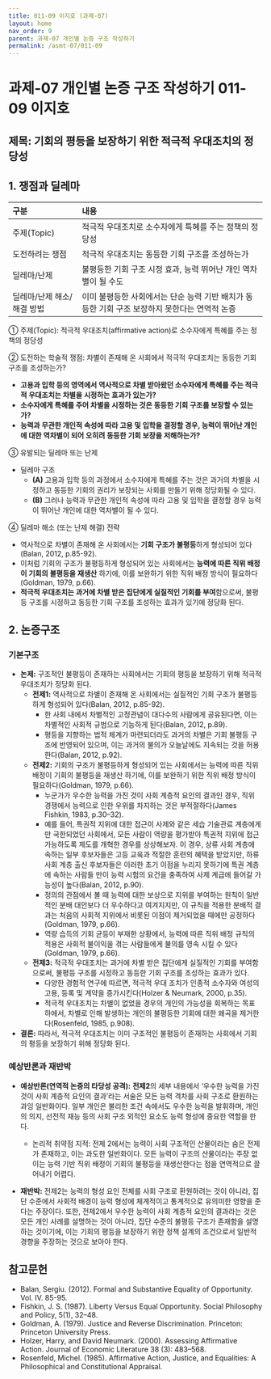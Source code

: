 ```yaml
---
title: 011-09 이지호 (과제-07)
layout: home
nav_order: 9
parent: 과제-07 개인별 논증 구조 작성하기
permalink: /asmt-07/011-09
---
```


# 과제-07 개인별 논증 구조 작성하기 011-09 이지호

## 제목: 기회의 평등을 보장하기 위한 적극적 우대조치의 정당성  

## 1. 쟁점과 딜레마

| 구분 | 내용 |
|:---|:---|
| 주제(Topic) | 적극적 우대조치로 소수자에게 특혜를 주는 정책의 정당성 |
| 도전하려는 쟁점 | 적극적 우대조치는 동등한 기회 구조를 조성하는가 |
| 딜레마/난제 | 불평등한 기회 구조 시정 효과, 능력 뛰어난 개인 역차별이 될 수도 |
| 딜레마/난제 해소/해결 방법 | 이미 불평등한 사회에서는 단순 능력 기반 배치가 동등한 기회 구조 보장하지 못한다는 연역적 논증 |

① 주제(Topic): 적극적 우대조치(affirmative action)로 소수자에게 특혜를 주는 정책의 정당성  

② 도전하는 학술적 쟁점: 차별이 존재해 온 사회에서 적극적 우대조치는 동등한 기회 구조를 조성하는가?

- **고용과 입학 등의 영역에서 역사적으로 차별 받아왔던 소수자에게 특혜를 주는 적극적 우대조치는 차별을 시정하는 효과가 있는가?**  
- **소수자에게 특혜를 주어 차별을 시정하는 것은 동등한 기회 구조를 보장할 수 있는가?**  
- **능력과 무관한 개인적 속성에 따라 고용 및 입학을 결정할 경우, 능력이 뛰어난 개인에 대한 역차별이 되어 오히려 동등한 기회 보장을 저해하는가?**

③ 유발되는 딜레마 또는 난제

- 딜레마 구조
  - **(A)** 고용과 입학 등의 과정에서 소수자에게 특혜를 주는 것은 과거의 차별을 시정하고 동등한 기회의 권리가 보장되는 사회를 만들기 위해 정당화될 수 있다. 
  - **(B)** 그러나 능력과 무관한 개인적 속성에 따라 고용 및 입학을 결정할 경우 능력이 뛰어난 개인에 대한 역차별이 될 수 있다.

④ 딜레마 해소 (또는 난제 해결) 전략

- 역사적으로 차별이 존재해 온 사회에서는 **기회 구조가 불평등**하게 형성되어 있다(Balan, 2012, p.85-92).
- 이처럼 기회의 구조가 불평등하게 형성되어 있는 사회에서는 **능력에 따른 직위 배정이 기회의 불평등을 재생산** 하기에, 이를 보완하기 위한 직위 배정 방식이 필요하다(Goldman, 1979, p.66).
- **적극적 우대조치는 과거에 차별 받은 집단에게 실질적인 기회를 부여**함으로써, 불평등 구조를 시정하고 동등한 기회 구조를 조성하는 효과가 있기에 정당화 된다. 

## 2. 논증구조

### 기본구조

- **논제:** 구조적인 불평등이 존재하는 사회에서는 기회의 평등을 보장하기 위해 적극적 우대조치가 정당화 된다. 
  - **전제1:** 역사적으로 차별이 존재해 온 사회에서는 실질적인 기회 구조가 불평등하게 형성되어 있다(Balan, 2012, p.85-92).
    - 한 사회 내에서 차별적인 고정관념이 대다수의 사람에게 공유된다면, 이는 차별적인 사회적 규범으로 기능하게 된다(Balan, 2012, p.89). 
	- 평등을 지향하는 법적 체계가 마련되더라도 과거의 차별은 기회 불평등 구조에 반영되어 있으며, 이는 과거의 불의가 오늘날에도 지속되는 것을 허용한다(Balan, 2012, p.92).
  - **전제2:** 기회의 구조가 불평등하게 형성되어 있는 사회에서는 능력에 따른 직위 배정이 기회의 불평등을 재생산 하기에, 이를 보완하기 위한 직위 배정 방식이 필요하다(Goldman, 1979, p.66). 
    - 누군가가 우수한 능력을 가진 것이 사회 계층적 요인의 결과인 경우, 직위 경쟁에서 능력으로 인한 우위를 차지하는 것은 부적절하다(James Fishkin, 1983, p.30–32).
    - 예를 들어, 특권적 지위에 대한 접근이 사제와 같은 세습 기술관료 계층에게만 국한되었던 사회에서, 모든 사람이 역량을 평가받아 특권적 지위에 접근 가능하도록 제도를 개혁한 경우를 상상해보자. 이 경우, 상류 사회 계층에 속하는 일부 후보자들은 고등 교육과 적절한 훈련의 혜택을 받았지만, 하류 사회 계층 출신 후보자들은 이러한 초기 이점을 누리지 못하기에 특권 계층에 속하는 사람들 만이 능력 시험의 요건을 충족하여 사제 계급에 들어갈 가능성이 높다(Balan, 2012, p.90).
    - 정의의 관점에서 볼 때 능력에 대한 보상으로 지위를 부여하는 원칙이 일반적인 분배 대안보다 더 우수하다고 여겨지지만, 이 규칙을 적용한 분배적 결과는 처음의 사회적 지위에서 비롯된 이점이 제거되었을 때에만 공정하다(Goldman, 1979, p.66).
    - 역량 습득의 기회 균등이 부재한 상황에서, 능력에 따른 직위 배정 규칙의 적용은 사회적 불이익을 겪는 사람들에게 불의를 영속 시킬 수 있다(Goldman, 1979, p.66).
  - **전제3:** 적극적 우대조치는 과거에 차별 받은 집단에게 실질적인 기회를 부여함으로써, 불평등 구조를 시정하고 동등한 기회 구조를 조성하는 효과가 있다. 
      - 다양한 경험적 연구에 따르면, 적극적 우대 조치가 인종적 소수자와 여성의 고용, 등록 및 계약을 증가시킨다(Holzer & Neumark, 2000, p.35).
      - 적극적 우대조치는 차별이 없었을 경우의 개인의 가능성을 회복하는 목표 하에서, 차별로 인해 발생하는 개인의 불평등한 기회에 대한 왜곡을 제거한다(Rosenfeld, 1985, p.908).
- **결론:** 따라서, 적극적 우대조치는 이미 구조적인 불평등이 존재하는 사회에서 기회의 평등을 보장하기 위해 정당화 된다.  

### 예상반론과 재반박

- **예상반론(연역적 논증의 타당성 공격):** **전제2**의 세부 내용에서 ‘우수한 능력을 가진 것이 사회 계층적 요인의 결과’라는 서술은 모든 능력 격차를 사회 구조로 환원하는 과잉 일반화이다. 일부 개인은 불리한 조건 속에서도 우수한 능력을 발휘하며, 개인의 의지, 선전적 재능 등의 사회 구조 외적인 요소도 능력 형성에 중요한 역할을 한다. 
  - 논리적 취약점 지적: 전제 2에서는 능력이 사회 구조적인 산물이라는 숨은 전제가 존재하고, 이는 과도한 일반화이다. 모든 능력이 구조의 산물이라는 주장 없이는 능력 기반 직위 배정이 기회의 불평등을 재생산한다는 점을 연역적으로 끌어내기 어렵다.

- **재반박:** 전제2는 능력의 형성 요인 전체를 사회 구조로 환원하려는 것이 아니라, 집단 수준에서 사회적 배경이 능력 형성에 체계적이고 통계적으로 유의미한 영향을 준다는 주장이다. 또한, 전제2에서 우수한 능력이 사회 계층적 요인의 결과라는 것은 모든 개인 사례를 설명하는 것이 아니라, 집단 수준의 불평등 구조가 존재함을 설명하는 것이기에, 이는 기회의 평등을 보장하기 위한 정책 설계의 조건으로서 일반적 경향을 주장하는 것으로 보아야 한다.

## 참고문헌

- Balan, Sergiu. (2012). Formal and Substantive Equality of Opportunity. Vol. IV. 85-95.
- Fishkin, J. S. (1987). Liberty Versus Equal Opportunity. Social Philosophy and Policy, 5(1), 32–48. 
- Goldman, A. (1979). Justice and Reverse Discrimination. Princeton: Princeton University Press. 
- Holzer, Harry, and David Neumark. (2000). Assessing Affirmative Action. Journal of Economic Literature 38 (3): 483–568.
- Rosenfeld, Michel. (1985). Affirmative Action, Justice, and Equalities: A Philosophical and Constitutional Appraisal. 
